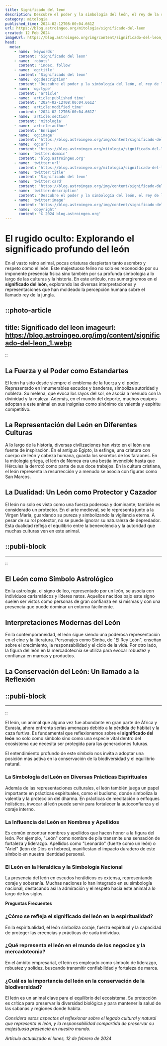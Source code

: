 ```yaml
---
title: Significado del leon
description: Descubre el poder y la simbología del león, el rey de la selva. Explora su significado cultural e histórico en diferentes sociedades.
category: mitologia
published_time: 2024-02-12T08:00:04.661Z
url: https://blog.astroingeo.org/mitologia/significado-del-leon
created: 12 Feb 2024
imageUrl: https://blog.astroingeo.org/img/content/significado-del-leon_1.webp
head:
  meta:
    - name: 'keywords'
      content: 'Significado del leon'
    - name: 'robots'
      content: 'index, follow'
    - name: 'og:title'
      content: 'Significado del leon'
    - name: 'og:description'
      content: 'Descubre el poder y la simbología del león, el rey de la selva. Explora su significado cultural e histórico en diferentes sociedades.'
    - name: 'og:type'
      content: 'article'
    - name: 'article:published_time'
      content: '2024-02-12T08:00:04.661Z'
    - name: 'article:modified_time'
      content: '2024-02-12T08:00:04.661Z'
    - name: 'article:section'
      content: 'mitologia'
    - name: 'article:author'
      content: 'Enrique'
    - name: 'og:image'
      content: 'https://blog.astroingeo.org/img/content/significado-del-leon_1.webp'
    - name: 'og:url'
      content: 'https://blog.astroingeo.org/mitologia/significado-del-leon'
    - name: 'twitter:domain'
      content: 'blog.astroingeo.org'
    - name: 'twitter:url'
      content: 'https://blog.astroingeo.org/mitologia/significado-del-leon'
    - name: 'twitter:title'
      content: 'Significado del leon'
    - name: 'twitter:card'
      content: 'https://blog.astroingeo.org/img/content/significado-del-leon_1.webp'
    - name: 'twitter:description'
      content: 'Descubre el poder y la simbología del león, el rey de la selva. Explora su significado cultural e histórico en diferentes sociedades.'
    - name: 'twitter:image'
      content: 'https://blog.astroingeo.org/img/content/significado-del-leon_1.webp'
    - name: 'copyright'
      content: '© 2024 blog.astroingeo.org'
---
```

# El rugido oculto: Explorando el significado profundo del león

En el vasto reino animal, pocas criaturas despiertan tanto asombro y respeto como el león. Este majestuoso felino no solo es reconocido por su imponente presencia física sino también por su profunda simbología a lo largo de las culturas y la historia. En este artículo, nos sumergiremos en el **significado del león**, explorando las diversas interpretaciones y representaciones que han moldeado la percepción humana sobre el llamado rey de la jungla.


::photo-article
---
title: Significado del leon
imageurl: https://blog.astroingeo.org/img/content/significado-del-leon_1.webp
---
::



## La Fuerza y el Poder como Estandartes

El león ha sido desde siempre el emblema de la fuerza y el poder. Representado en innumerables escudos y banderas, simboliza autoridad y nobleza. Su melena, que evoca los rayos del sol, se asocia a menudo con la divinidad y la realeza. Además, en el mundo del deporte, muchos equipos adoptan a este animal en sus insignias como sinónimo de valentía y espíritu competitivo.

## La Representación del León en Diferentes Culturas

A lo largo de la historia, diversas civilizaciones han visto en el león una fuente de inspiración. En el antiguo Egipto, la esfinge, una criatura con cuerpo de león y cabeza humana, guarda los secretos de los faraones. En la mitología griega, el león de Nemea era una bestia invencible hasta que Hércules la derrotó como parte de sus doce trabajos. En la cultura cristiana, el león representa la resurrección y a menudo se asocia con figuras como San Marcos.

## La Dualidad: Un León como Protector y Cazador

El león no solo es visto como una fuerza poderosa y dominante; también es considerado un protector. En el arte medieval, se le representa junto a la Virgen María, guardando su pureza y simbolizando la vigilancia eterna. A pesar de su rol protector, no se puede ignorar su naturaleza de depredador. Esta dualidad refleja el equilibrio entre la benevolencia y la autoridad que muchas culturas ven en este animal.


  ::publi-block
  ---
  ---
  ::
  
  

## El León como Símbolo Astrológico

En la astrología, el signo de leo, representado por un león, se asocia con individuos carismáticos y líderes natos. Aquellos nacidos bajo este signo suelen ser vistos como personas de gran confianza en sí mismas y con una presencia que puede dominar un entorno fácilmente.

## Interpretaciones Modernas del León

En la contemporaneidad, el león sigue siendo una poderosa representación en el cine y la literatura. Personajes como Simba, de "El Rey León", enseñan sobre el crecimiento, la responsabilidad y el ciclo de la vida. Por otro lado, la figura del león en la mercadotecnia se utiliza para evocar robustez y confianza en marcas y productos.

## La Conservación del León: Un llamado a la Reflexión


  ::publi-block
  ---
  ---
  ::
  
  

El león, un animal que alguna vez fue abundante en gran parte de África y Eurasia, ahora enfrenta serias amenazas debido a la pérdida de hábitat y la caza furtiva. Es fundamental que reflexionemos sobre el **significado del león** no solo como símbolo sino como una especie vital dentro del ecosistema que necesita ser protegida para las generaciones futuras.

El entendimiento profundo de este símbolo nos invita a adoptar una posición más activa en la conservación de la biodiversidad y el equilibrio natural.

### La Simbología del León en Diversas Prácticas Espirituales

Además de las representaciones culturales, el león también juega un papel importante en prácticas espirituales, como el budismo, donde simboliza la valentía y la protección del dharma. En prácticas de meditación o enfoques holísticos, invocar al león puede servir para fortalecer la autoconfianza y el coraje interno.

### La Influencia del León en Nombres y Apellidos

Es común encontrar nombres y apellidos que hacen honor a la figura del león. Por ejemplo, "León" como nombre de pila transmite una sensación de fortaleza y liderazgo. Apellidos como "Leonardo" (fuerte como un león) o "Ariel" (león de Dios en hebreo), manifiestan el impacto duradero de este símbolo en nuestra identidad personal.

### El León en la Heraldica y la Simbología Nacional

La presencia del león en escudos heráldicos es extensa, representando coraje y soberanía. Muchas naciones lo han integrado en su simbología nacional, destacando así la admiración y el respeto hacia este animal a lo largo de los siglos.

**Preguntas Frecuentes**

### ¿Cómo se refleja el significado del león en la espiritualidad?
En la espiritualidad, el león simboliza coraje, fuerza espiritual y la capacidad de proteger las creencias y prácticas de cada individuo.

### ¿Qué representa el león en el mundo de los negocios y la mercadotecnia?
En el ámbito empresarial, el león es empleado como símbolo de liderazgo, robustez y solidez, buscando transmitir confiabilidad y fortaleza de marca.

### ¿Cuál es la importancia del león en la conservación de la biodiversidad?
El león es un animal clave para el equilibrio del ecosistema. Su protección es crítica para preservar la diversidad biológica y para mantener la salud de las sabanas y regiones donde habita.

*Considera estos aspectos al reflexionar sobre el legado cultural y natural que representa el león, y la responsabilidad compartida de preservar su majestuosa presencia en nuestro mundo.*

_Artículo actualizado el lunes, 12 de febrero de 2024_